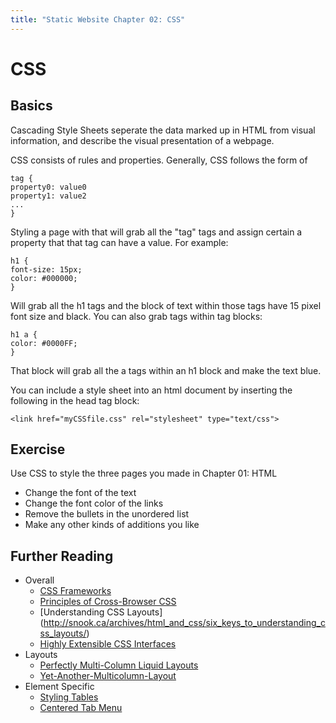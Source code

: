 ```yaml
--- 
title: "Static Website Chapter 02: CSS"
---
```


CSS
===

Basics
------

Cascading Style Sheets seperate the data marked up in HTML from visual information, and describe the visual presentation of a webpage.

CSS consists of rules and properties. Generally, CSS follows the form of

    tag {
    property0: value0
    property1: value2
    ...
    }

Styling a page with that will grab all the "tag" tags and assign certain a property that that tag can have a value. For example:

    h1 {
    font-size: 15px;
    color: #000000;
    }

Will grab all the h1 tags and the block of text within those tags have 15 pixel font size and black. You can also grab tags within tag blocks:

    h1 a {
    color: #0000FF;
    }

That block will grab all the a tags within an h1 block and make the text blue. 

You can include a style sheet into an html document by inserting the following in the head tag block:

    <link href="myCSSfile.css" rel="stylesheet" type="text/css"> 

Exercise
--------

Use CSS to style the three pages you made in Chapter 01: HTML

+ Change the font of the text
+ Change the font color of the links
+ Remove the bullets in the unordered list
+ Make any other kinds of additions you like

Further Reading
---------------

+ Overall
  + [CSS Frameworks](http://www.smashingmagazine.com/2007/09/21/css-frameworks-css-reset-design-from-scratch/)
  + [Principles of Cross-Browser CSS](http://www.smashingmagazine.com/2010/06/07/the-principles-of-cross-browser-css-coding/)
  + [Understanding CSS Layouts] (http://snook.ca/archives/html_and_css/six_keys_to_understanding_css_layouts/)
  + [Highly Extensible CSS Interfaces](http://cameronmoll.com/archives/2008/02/the_highly_extensible_css_interface_the_series/)
+ Layouts 
  + [Perfectly Multi-Column Liquid Layouts](http://matthewjamestaylor.com/blog/perfect-multi-column-liquid-layouts)
  + [Yet-Another-Multicolumn-Layout](http://www.yaml.de/en/home.html)
+ Element Specific
  + [Styling Tables](http://www.smashingmagazine.com/2008/08/13/top-10-css-table-designs/)
  + [Centered Tab Menu](http://matthewjamestaylor.com/blog/beautiful-css-centered-menus-no-hacks-full-cross-browser-support)
